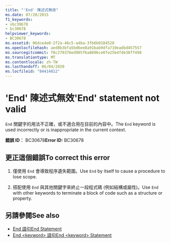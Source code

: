```yaml
---
title: "'End' 陳述式無效"
ms.date: 07/20/2015
f1_keywords:
- vbc30678
- bc30678
helpviewer_keywords:
- BC30678
ms.assetid: 06dce4e0-2f2a-46c5-a4ba-3fb6b0184528
ms.openlocfilehash: aed8b3bfa5bd6ee8a91bab9dfa710eadbd457557
ms.sourcegitcommit: f8c270376ed905f6a8896ce0fe25b4f4b38ff498
ms.translationtype: MT
ms.contentlocale: zh-TW
ms.lasthandoff: 06/04/2020
ms.locfileid: "84414812"
---
```

# <a name="end-statement-not-valid"></a><span data-ttu-id="5cc27-102">'End' 陳述式無效</span><span class="sxs-lookup"><span data-stu-id="5cc27-102">'End' statement not valid</span></span>
<span data-ttu-id="5cc27-103">`End` 關鍵字的用法不正確，或不適合用在目前的內容中。</span><span class="sxs-lookup"><span data-stu-id="5cc27-103">The `End` keyword is used incorrectly or is inappropriate in the current context.</span></span>  
  
 <span data-ttu-id="5cc27-104">**錯誤 ID︰** BC30678</span><span class="sxs-lookup"><span data-stu-id="5cc27-104">**Error ID:** BC30678</span></span>  
  
## <a name="to-correct-this-error"></a><span data-ttu-id="5cc27-105">更正這個錯誤</span><span class="sxs-lookup"><span data-stu-id="5cc27-105">To correct this error</span></span>  
  
1. <span data-ttu-id="5cc27-106">僅使用 `End` 會導致程序遺失範圍。</span><span class="sxs-lookup"><span data-stu-id="5cc27-106">Use `End` by itself to cause a procedure to lose scope.</span></span>  
  
2. <span data-ttu-id="5cc27-107">搭配使用 `End` 與其他關鍵字來終止一段程式碼 (例如結構或屬性)。</span><span class="sxs-lookup"><span data-stu-id="5cc27-107">Use `End` with other keywords to terminate a block of code such as a structure or property.</span></span>  
  
## <a name="see-also"></a><span data-ttu-id="5cc27-108">另請參閱</span><span class="sxs-lookup"><span data-stu-id="5cc27-108">See also</span></span>

- [<span data-ttu-id="5cc27-109">End 語句</span><span class="sxs-lookup"><span data-stu-id="5cc27-109">End Statement</span></span>](../language-reference/statements/end-statement.md)
- [<span data-ttu-id="5cc27-110">End \<keyword> 語句</span><span class="sxs-lookup"><span data-stu-id="5cc27-110">End \<keyword> Statement</span></span>](../language-reference/statements/end-keyword-statement.md)
